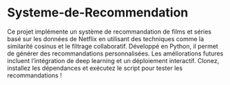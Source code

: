 # Systeme-de-Recommendation
Ce projet implémente un système de recommandation de films et séries basé sur les données de Netflix en utilisant des techniques comme la similarité cosinus et le filtrage collaboratif. Développé en Python, il permet de générer des recommandations personnalisées. Les améliorations futures incluent l’intégration de deep learning et un déploiement interactif. Clonez, installez les dépendances et exécutez le script pour tester les recommandations !

